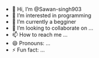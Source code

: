 - 👋 Hi, I’m @Sawan-singh903
- 👀 I’m interested in programming
- 🌱 I’m currently a begginer
- 💞️ I’m looking to collaborate on ...
- 📫 How to reach me ...
- 😄 Pronouns: ...
- ⚡ Fun fact: ...

<!---
Sawan-singh903/Sawan-singh903 is a ✨ special ✨ repository because its `README.md` (this file) appears on your GitHub profile.
You can click the Preview link to take a look at your changes.
--->
